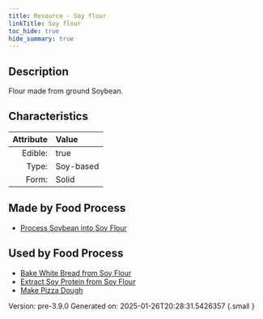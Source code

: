 ```yaml
---
title: Resource - Soy flour
linkTitle: Soy flour
toc_hide: true
hide_summary: true
---
```


## Description
Flour made from ground Soybean.

## Characteristics

| Attribute      | Value |
|--------:|:------|
|Edible:|true|
|Type:|Soy-based|
|Form:|Solid|
 



## Made by Food Process

- [Process Soybean into Soy Flour](/docs/definitions/food/process-soybean-into-soy-flour)

    
## Used by Food Process

- [Bake White Bread from Soy Flour](/docs/definitions/food/bake-white-bread-from-soy-flour)
- [Extract Soy Protein from Soy Flour](/docs/definitions/food/extract-soy-protein-from-soy-flour)
- [Make Pizza Dough](/docs/definitions/food/make-pizza-dough)


Version: pre-3.9.0 Generated on: 2025-01-26T20:28:31.5426357
{.small }
